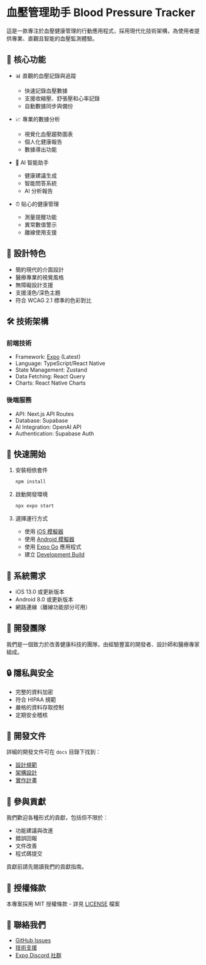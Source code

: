 # 血壓管理助手 Blood Pressure Tracker

這是一款專注於血壓健康管理的行動應用程式，採用現代化技術架構，為使用者提供專業、直觀且智能的血壓監測體驗。

## 🌟 核心功能

- 📊 直觀的血壓記錄與追蹤

  - 快速記錄血壓數據
  - 支援收縮壓、舒張壓和心率記錄
  - 自動數據同步與備份

- 📈 專業的數據分析

  - 視覺化血壓趨勢圖表
  - 個人化健康報告
  - 數據導出功能

- 🤖 AI 智能助手

  - 健康建議生成
  - 智能問答系統
  - AI 分析報告

- ⏰ 貼心的健康管理
  - 測量提醒功能
  - 異常數值警示
  - 離線使用支援

## 🎨 設計特色

- 簡約現代的介面設計
- 醫療專業的視覺風格
- 無障礙設計支援
- 支援淺色/深色主題
- 符合 WCAG 2.1 標準的色彩對比

## 🛠 技術架構

### 前端技術

- Framework: [Expo](https://expo.dev) (Latest)
- Language: TypeScript/React Native
- State Management: Zustand
- Data Fetching: React Query
- Charts: React Native Charts

### 後端服務

- API: Next.js API Routes
- Database: Supabase
- AI Integration: OpenAI API
- Authentication: Supabase Auth

## 🚀 快速開始

1. 安裝相依套件

   ```bash
   npm install
   ```

2. 啟動開發環境

   ```bash
   npx expo start
   ```

3. 選擇運行方式
   - 使用 [iOS 模擬器](https://docs.expo.dev/workflow/ios-simulator/)
   - 使用 [Android 模擬器](https://docs.expo.dev/workflow/android-studio-emulator/)
   - 使用 [Expo Go](https://expo.dev/go) 應用程式
   - 建立 [Development Build](https://docs.expo.dev/develop/development-builds/introduction/)

## 📱 系統需求

- iOS 13.0 或更新版本
- Android 8.0 或更新版本
- 網路連線（離線功能部分可用）

## 👥 開發團隊

我們是一個致力於改善健康科技的團隊，由經驗豐富的開發者、設計師和醫療專家組成。

## 🔒 隱私與安全

- 完整的資料加密
- 符合 HIPAA 規範
- 嚴格的資料存取控制
- 定期安全稽核

## 📖 開發文件

詳細的開發文件可在 `docs` 目錄下找到：

- [設計規範](docs/designer.md)
- [架構設計](docs/architecture.md)
- [實作計畫](docs/implementation-plan.md)

## 🤝 參與貢獻

我們歡迎各種形式的貢獻，包括但不限於：

- 功能建議與改進
- 錯誤回報
- 文件改善
- 程式碼提交

貢獻前請先閱讀我們的貢獻指南。

## 📄 授權條款

本專案採用 MIT 授權條款 - 詳見 [LICENSE](LICENSE) 檔案

## 📮 聯絡我們

- [GitHub Issues](https://github.com/yourusername/blood-pressure/issues)
- [技術支援](mailto:support@bloodpressure.app)
- [Expo Discord 社群](https://chat.expo.dev)
